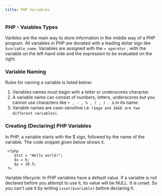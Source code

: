 ```yaml
---
title: PHP Variables
---
```


### PHP - Vaiables Types

Varibles are the main way to store information in the middle way of a PHP program.
All variables in PHP are donated with a leading dollar sign like `$variable_name`.
Variables are assigned with the `= operator` , with the variable on the left-hand side and the expression to be evaluated on the right.

### Variable Naming

Rules for naming a variable is listed below:
 1. Variables names must begin with a letter or underscores character.
 2. A variable name can consist of numbers, letters, underscores but you cannot use characters like `+ , - , % , ( , ) . &` in its name.
 3. Variable names are case-sensitive i.e. `($age and $AGE are two different variables)`.

### Creating (Declaring) PHP Variables

In PHP, a variable starts with the $ sign, followed by the name of the variable. The code snippet given below shows it.

``` shell
 <?php
    $txt = "Hello world!";
    $x = 6;
    $y = 10.5;
 ?>
 ```
 
Variable lifecycle: In PHP variables have a default value. If a variable is not declared before you attempt to use it, its value will be NULL. It is unset. So you can't use it by writing `isset($variable)` before declaring it.
